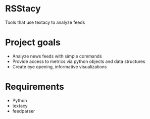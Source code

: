 # RSStacy
Tools that use textacy to analyze feeds

# Project goals
- Analyze news feeds with simple commands
- Provide access to metrics via python objects and data structures
- Create eye opening, informative visualizations

# Requirements
- Python
- textacy
- feedparser
